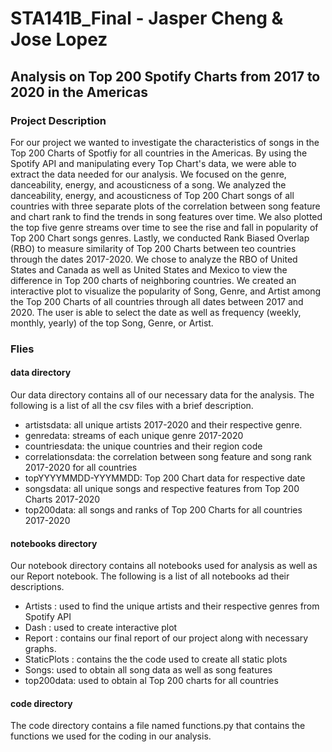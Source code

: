 # STA141B_Final - Jasper Cheng & Jose Lopez
## Analysis on Top 200 Spotify Charts from 2017 to 2020 in the Americas
### Project Description
For our project we wanted to investigate the characteristics of songs in the Top 200 Charts of Spotfiy for all countries in the Americas. By using the Spotify API and manipulating every Top Chart's data, we were able to extract the data needed for our analysis. We focused on the genre, danceability, energy, and acousticness of a song. We analyzed the  danceability, energy, and acousticness of Top 200 Chart songs of all countries with three separate plots of the correlation between song feature and chart rank to find the trends in song features over time. We also plotted the top five genre streams over time to see the rise and fall in popularity of Top 200 Chart songs genres. Lastly, we conducted Rank Biased Overlap (RBO) to measure similarity of Top 200 Charts between teo countries through the dates 2017-2020. We chose to analyze the RBO of United States and Canada as well as United States and Mexico to view the difference in Top 200 charts of neighboring countries. We created an interactive plot to visualize the popularity of Song, Genre, and Artist among the Top 200 Charts of all countries through all dates between 2017 and 2020. The user is able to select the date as well as frequency (weekly, monthly, yearly) of the top Song, Genre, or Artist.

### Flies
#### data directory
Our data directory contains all of our necessary data for the analysis. The following is a list of all the csv files with a brief description.
- artistsdata: all unique artists 2017-2020 and their respective genre.
- genredata: streams of each unique genre 2017-2020
- countriesdata: the unique countries and their region code
- correlationsdata: the correlation between song feature and song rank 2017-2020 for all countries
- topYYYYMMDD-YYYMMDD: Top 200 Chart data for respective date 
- songsdata: all unique songs and respective features from Top 200 Charts 2017-2020
- top200data: all songs and ranks of Top 200 Charts for all countries 2017-2020
#### notebooks directory
Our notebook directory contains all notebooks used for analysis as well as our Report notebook. The  following is a list of all notebooks ad their descriptions.
- Artists : used to find the unique artists and their respective genres from Spotify API
- Dash : used to create interactive plot
- Report : contains our final report of our project along with necessary graphs.
- StaticPlots : contains the the code used to create all static plots
- Songs: used to obtain all song data as well as song features
- top200data: used to obtain al Top 200 charts for all countries
#### code directory
The code directory contains a file named functions.py that contains the functions we used for the coding in our analysis.
